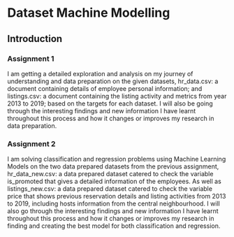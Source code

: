 # Dataset Machine Modelling

## Introduction
### Assignment 1
I am getting a detailed exploration and analysis on my journey of understanding and data preparation on the given datasets, hr_data.csv: a document containing details of employee personal information; and listings.csv: a document containing the listing activity and metrics from year 2013 to 2019; based on the targets for each dataset. I will also be going through the interesting findings and new information I have learnt throughout this process and how it changes or improves my research in data preparation.

### Assignment 2
I am solving classification and regression problems using Machine Learning Models on the two data prepared datasets from the previous assignment, hr_data_new.csv: a data prepared dataset catered to check the variable is_promoted that gives a detailed information of the employees. As well as listings_new.csv: a data prepared dataset catered to check the variable price that shows previous reservation details and listing activities from 2013 to 2019, including hosts information from the central neighbourhood. I will also go through the interesting findings and new information I have learnt throughout this process and how it changes or improves my research in finding and creating the best model for both classification and regression.
